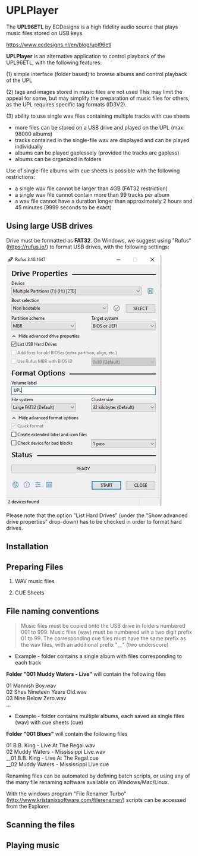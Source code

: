 # UPLPlayer


The **UPL96ETL** by ECDesigns is a high fidelity audio source that plays music files stored on USB keys.

https://www.ecdesigns.nl/en/blog/upl96etl

**UPLPlayer** is an alternative application to control playback of the UPL96ETL, with the following features:


(1) simple interface (folder based) to browse albums and control playback of the UPL

(2) tags and images stored in music files are not used
This may limit the appeal for some, but may simplify the preparation of music files for others, as the UPL requires specific tag formats (ID3V2). 

(3) ability to use single wav files containing multiple tracks with cue sheets
- more files can be stored on a USB drive and played on the UPL (max: 98000 albums)
- tracks contained in the single-file wav are displayed and can be played individually
- albums can be played gaplessely (provided the tracks are gapless)
- albums can be organized in folders

Use of single-file albums with cue sheets is possible with the following restrictions:

- a single wav file cannot be larger than 4GB (FAT32 restriction)
- a single wav file cannot contain more than 99 tracks per album
- a wav file cannot have a duration longer than approximately 2 hours and 45 minutes (9999 seconds to be exact)

## Using large USB drives

Drive must be formatted as **FAT32**. On Windows, we suggest using "Rufus" (https://rufus.ie/) to format USB drives, with the following settings:

![rufus](/Rufus.jpg)

Please note that the option "List Hard Drives" (under the "Show advanced drive properties" drop-down) has to be checked in order to format hard drives.

## Installation

## Preparing Files

1) WAV music files



2) CUE Sheets



## File naming conventions

>Music files must be copied onto the USB drive in folders numbered 001 to 999.
>Music files (wav) must be numbered wih a two digit prefix 01 to 99.
>The corresponding cue files must have the same prefix as the wav files, with an additional prefix "__" (two underscore)


- Example - folder contains a single album with files corresponding to each track

**Folder "001 Muddy Waters - Live"** will contain the following files

01 Mannish Boy.wav    
02 Shes Nineteen Years Old.wav    
03 Nine Below Zero.wav    
...

- Example - folder contains multiple albums, each saved as single files (wav) with cue sheets (cue)

**Folder "001 Blues"** will contain the following files

01 B.B. King - Live At The Regal.wav    
02 Muddy Waters - Mississippi Live.wav    
__01 B.B. King - Live At The Regal.cue    
__02 Muddy Waters - Mississippi Live.cue    

Renaming files can be automated by defining batch scripts, or using any of the many file renaming software available on Windows/Mac/Linux.

With the windows program "File Renamer Turbo" (http://www.kristanixsoftware.com/filerenamer/) scripts can be accessed from the Explorer.

## Scanning the files



## Playing music
